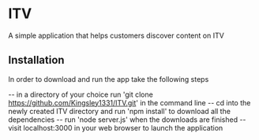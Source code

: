 # ITV
A simple application that helps customers discover content on ITV

## Installation
In order to download and run the app take the following steps

-- in a directory of your choice run 'git clone https://github.com/Kingsley1331/ITV.git' in the command line
-- cd into the newly created ITV directory and run 'npm install' to download all the dependencies
-- run 'node server.js' when the downloads are finished
-- visit localhost:3000 in your web browser to launch the application
